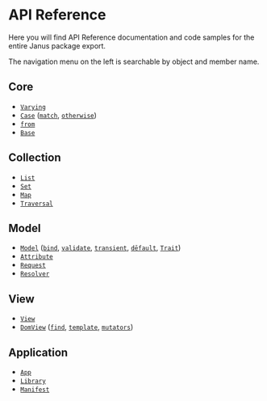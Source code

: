 # API Reference

Here you will find API Reference documentation and code samples for the entire
Janus package export.

The navigation menu on the left is searchable by object and member name.

## Core

* [`Varying`](/api/varying)
* [`Case`](/api/case) ([`match`](/api/case#λmatch), [`otherwise`](/api/case#λotherwise))
* [`from`](/api/from)
* [`Base`](/api/Base)

## Collection

* [`List`](/api/list)
* [`Set`](/api/set)
* [`Map`](/api/map)
* [`Traversal`](/api/traversal)

## Model

* [`Model`](/api/model) ([`bind`](/api/model#λbind), [`validate`](/api/model#λvalidate),
  [`transient`](/api/model#λtransient), [`dēfault`](/api/model#λdēfault), [`Trait`](/api/model#λTrait))
* [`Attribute`](/api/attribute)
* [`Request`](/api/request)
* [`Resolver`](/api/resolver)

## View

* [`View`](/api/view)
* [`DomView`](/api/dom-view) ([`find`](/api/dom-view#λfind), [`template`](/api/dom-view#λtemplate),
  [`mutators`](/api/dom-view#mutators))

## Application

* [`App`](/api/app)
* [`Library`](/api/library)
* [`Manifest`](/api/manifest)

